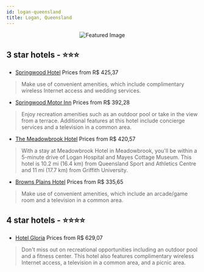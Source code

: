 ```yaml
---
id: logan-queensland
title: Logan, Queensland
---
```


<center><img src="https://i.travelapi.com/hotels/8000000/7830000/7821300/7821244/411fa0c0_z.jpg" alt="Featured Image" /></center>


##  3 star hotels - ⭐️⭐️⭐️

-    [Springwood Hotel](https://us.hurb.com/hotels/logan/springwood-hotel-JNP-JP918226?cmp=18055) Prices from R$ 425,37
   > Make use of convenient amenities, which include complimentary wireless Internet access and wedding services.
-    [Springwood Motor Inn](https://us.hurb.com/hotels/logan/springwood-motor-inn-JNP-JP819391?cmp=18055) Prices from R$ 392,28
   > Enjoy recreation amenities such as an outdoor pool or take in the view from a terrace. Additional features at this hotel include concierge services and a television in a common area.
-    [The Meadowbrook Hotel](https://us.hurb.com/hotels/logan/the-meadowbrook-hotel-JNP-JP600164?cmp=18055) Prices from R$ 420,57
   > With a stay at Meadowbrook Hotel in Meadowbrook, you'll be within a 5-minute drive of Logan Hospital and Mayes Cottage Museum. This hotel is 10.2 mi (16.4 km) from Queensland Sport and Athletics Centre and 11 mi (17.7 km) from Griffith University.
-    [Browns Plains Hotel](https://us.hurb.com/hotels/logan/browns-plains-hotel-JNP-JP889747?cmp=18055) Prices from R$ 335,65
   > Make use of convenient amenities, which include an arcade/game room and a television in a common area.

##  4 star hotels - ⭐️⭐️⭐️⭐️

-    [Hotel Gloria](https://us.hurb.com/hotels/logan/hotel-gloria-JNP-JP481069?cmp=18055) Prices from R$ 629,07
   > Don't miss out on recreational opportunities including an outdoor pool and a fitness center. This hotel also features complimentary wireless Internet access, a television in a common area, and a picnic area.
